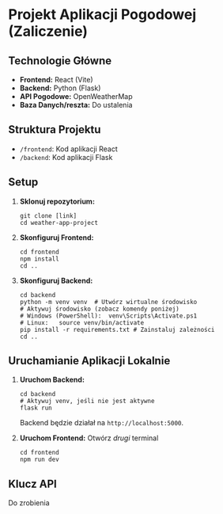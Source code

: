 # Projekt Aplikacji Pogodowej (Zaliczenie)


## Technologie Główne

* **Frontend:** React (Vite)
* **Backend:** Python (Flask)
* **API Pogodowe:** OpenWeatherMap
* **Baza Danych/reszta:** Do ustalenia

## Struktura Projektu

* `/frontend`: Kod aplikacji React
* `/backend`: Kod aplikacji Flask

## Setup

1.  **Sklonuj repozytorium:**
    ```
    git clone [link]
    cd weather-app-project
    ```

2.  **Skonfiguruj Frontend:**
    ```
    cd frontend
    npm install
    cd ..
    ```

3.  **Skonfiguruj Backend:**
    ```
    cd backend
    python -m venv venv  # Utwórz wirtualne środowisko
    # Aktywuj środowisko (zobacz komendy poniżej)
    # Windows (PowerShell):  venv\Scripts\Activate.ps1
    # Linux:   source venv/bin/activate
    pip install -r requirements.txt # Zainstaluj zależności
    cd ..
    ```

## Uruchamianie Aplikacji Lokalnie

1.  **Uruchom Backend:**
    ```
    cd backend
    # Aktywuj venv, jeśli nie jest aktywne
    flask run
    ```
    Backend będzie działał na `http://localhost:5000`.

2.  **Uruchom Frontend:**
    Otwórz *drugi* terminal
    ```
    cd frontend
    npm run dev
    ```

## Klucz API

Do zrobienia